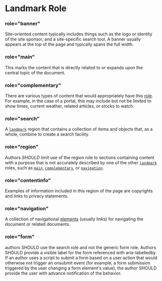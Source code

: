 # Landmark Role

### role="banner"

Site-oriented content typically includes things such as the logo or identity of the site sponsor, and a site-specific search tool. A banner usually appears at the top of the page and typically spans the full width.

### role="main"

This marks the content that is directly related to or expands upon the central topic of the document.

### role="complementary"

There are various types of content that would appropriately have this [role](https://www.w3.org/TR/wai-aria-1.1/#dfn-role). For example, in the case of a portal, this may include but not be limited to show times, current weather, related articles, or stocks to watch. 

### role="search"

A [`landmark`](https://www.w3.org/TR/wai-aria-1.1/#landmark) region that contains a collection of items and objects that, as a whole, combine to create a search facility.

### role="region"

Authors _SHOULD_ limit use of the region role to sections containing content with a purpose that is not accurately described by one of the other [`landmark`](https://www.w3.org/TR/wai-aria-1.1/#landmark) roles, such as [`main`](https://www.w3.org/TR/wai-aria-1.1/#main), [`complementary`](https://www.w3.org/TR/wai-aria-1.1/#complementary), or [`navigation`](https://www.w3.org/TR/wai-aria-1.1/#navigation).

### role="contentinfo"

Examples of information included in this region of the page are copyrights and links to privacy statements.

### role="navigation"

A collection of navigational [elements](https://www.w3.org/TR/wai-aria-1.1/#dfn-element) \(usually links\) for navigating the document or related documents.

### role="form"

authors SHOULD use the search role and not the generic form role. Authors SHOULD provide a visible label for the form referenced with aria-labelledby. If an author uses a script to submit a form based on a user action that would otherwise not trigger an onsubmit event \(for example, a form submission triggered by the user changing a form element's value\), the author SHOULD provide the user with advance notification of the behavior.

